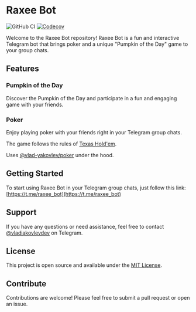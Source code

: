 # Raxee Bot

![GitHub CI](https://img.shields.io/github/actions/workflow/status/vlad-yakovlev/raxee-bot/ci.yml?branch=main&label=github-ci)
[![Codecov](https://img.shields.io/codecov/c/github/vlad-yakovlev/raxee-bot/main)](https://codecov.io/gh/vlad-yakovlev/raxee-bot)

Welcome to the Raxee Bot repository! Raxee Bot is a fun and interactive Telegram bot that brings poker and a unique "Pumpkin of the Day" game to your group chats.

## Features

### Pumpkin of the Day

Discover the Pumpkin of the Day and participate in a fun and engaging game with your friends.

### Poker

Enjoy playing poker with your friends right in your Telegram group chats.

The game follows the rules of [Texas Hold'em](https://en.wikipedia.org/wiki/Texas_hold_%27em).

Uses [@vlad-yakovlev/poker](https://www.npmjs.com/package/@vlad-yakovlev/poker) under the hood.

## Getting Started

To start using Raxee Bot in your Telegram group chats, just follow this link: [https://t.me/raxee_bot](https://t.me/raxee_bot)

## Support

If you have any questions or need assistance, feel free to contact [@vladiakovlevdev](https://t.me/vladiakovlevdev) on Telegram.

## License

This project is open source and available under the [MIT License](LICENSE).

## Contribute

Contributions are welcome! Please feel free to submit a pull request or open an issue.
